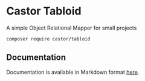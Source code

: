 Castor Tabloid
==============

A simple Object Relational Mapper for small projects

```
composer require castor/tabloid
```

## Documentation

Documentation is available in Markdown format [here](.castor/docs).